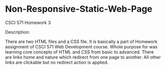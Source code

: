 # Non-Responsive-Static-Web-Page
CSCI 571 Homework 3

Description:

There are two HTML files and a CSS file. It is basically a part of Homework assignment of CSCI 571 Web Development course. Whole purpose for was learning core concepts of HTML and CSS from basic to advanced. There are links home and nature which redirect from one page to another. All other links are clickable but no redirect action is applied.
